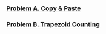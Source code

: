 
### [Problem A. Copy & Paste](https://codejam.withgoogle.com/codejam/contest/12234486/dashboard#s=p0)
### [Problem B. Trapezoid Counting](https://codejam.withgoogle.com/codejam/contest/12234486/dashboard#s=p1)
